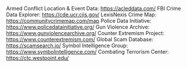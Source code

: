 Armed Conflict Location & Event Data: https://acleddata.com/
FBI Crime Data Explorer: https://cde.ucr.cjis.gov/
LexisNexis Crime Map: https://communitycrimemap.com/map
Police Data Initiative: https://www.policedatainitiative.org/
Gun Violence Archive: https://www.gunviolencearchive.org/
Counter Extremism Project: https://www.counterextremism.com/
Global Scam Database: https://scamsearch.io/
Symbol Intelligence Group: https://www.symbolintelligence.com/
Combating Terrorism Center: https://ctc.westpoint.edu/

